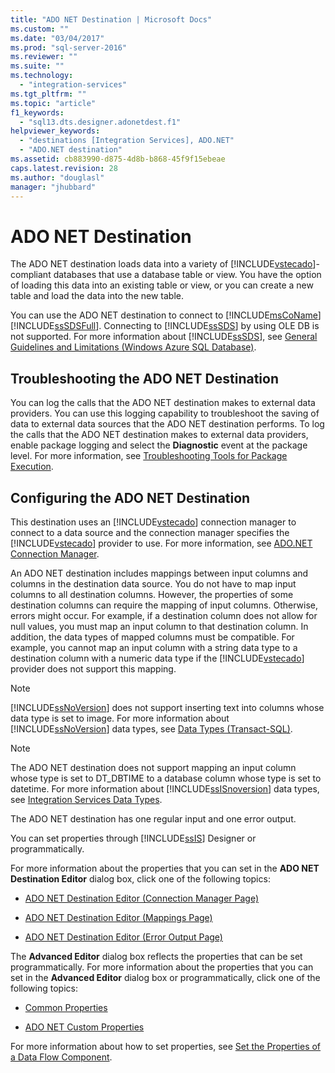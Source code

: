 ```yaml
---
title: "ADO NET Destination | Microsoft Docs"
ms.custom: ""
ms.date: "03/04/2017"
ms.prod: "sql-server-2016"
ms.reviewer: ""
ms.suite: ""
ms.technology: 
  - "integration-services"
ms.tgt_pltfrm: ""
ms.topic: "article"
f1_keywords: 
  - "sql13.dts.designer.adonetdest.f1"
helpviewer_keywords: 
  - "destinations [Integration Services], ADO.NET"
  - "ADO.NET destination"
ms.assetid: cb883990-d875-4d8b-b868-45f9f15ebeae
caps.latest.revision: 28
ms.author: "douglasl"
manager: "jhubbard"
---
```

# ADO NET Destination
  The ADO NET destination loads data into a variety of [!INCLUDE[vstecado](../../analysis-services/data-mining/includes/vstecado-md.md)]-compliant databases that use a database table or view. You have the option of loading this data into an existing table or view, or you can create a new table and load the data into the new table.  
  
 You can use the ADO NET destination to connect to [!INCLUDE[msCoName](../../advanced-analytics/r-services/tutorials/includes/msconame-md.md)] [!INCLUDE[ssSDSFull](../../analysis-services/multidimensional-models/includes/sssdsfull-md.md)]. Connecting to [!INCLUDE[ssSDS](../../analysis-services/multidimensional-models/includes/sssds-md.md)] by using OLE DB is not supported. For more information about [!INCLUDE[ssSDS](../../analysis-services/multidimensional-models/includes/sssds-md.md)], see [General Guidelines and Limitations (Windows Azure SQL Database)](http://go.microsoft.com/fwlink/?LinkId=248228).  
  
## Troubleshooting the ADO NET Destination  
 You can log the calls that the ADO NET destination makes to external data providers. You can use this logging capability to troubleshoot the saving of data to external data sources that the ADO NET destination performs. To log the calls that the ADO NET destination makes to external data providers, enable package logging and select the **Diagnostic** event at the package level. For more information, see [Troubleshooting Tools for Package Execution](../../integration-services/troubleshooting/troubleshooting-tools-for-package-execution.md).  
  
## Configuring the ADO NET Destination  
 This destination uses an [!INCLUDE[vstecado](../../analysis-services/data-mining/includes/vstecado-md.md)] connection manager to connect to a data source and the connection manager specifies the [!INCLUDE[vstecado](../../analysis-services/data-mining/includes/vstecado-md.md)] provider to use. For more information, see [ADO.NET Connection Manager](../../integration-services/connection-manager/ado.net-connection-manager.md).  
  
 An ADO NET destination includes mappings between input columns and columns in the destination data source. You do not have to map input columns to all destination columns. However, the properties of some destination columns can require the mapping of input columns. Otherwise, errors might occur. For example, if a destination column does not allow for null values, you must map an input column to that destination column. In addition, the data types of mapped columns must be compatible. For example, you cannot map an input column with a string data type to a destination column with a numeric data type if the [!INCLUDE[vstecado](../../analysis-services/data-mining/includes/vstecado-md.md)] provider does not support this mapping.  
  
> [!NOTE]  
>  [!INCLUDE[ssNoVersion](../../advanced-analytics/r-services/includes/ssnoversion-md.md)] does not support inserting text into columns whose data type is set to image. For more information about [!INCLUDE[ssNoVersion](../../advanced-analytics/r-services/includes/ssnoversion-md.md)] data types, see [Data Types &#40;Transact-SQL&#41;](../../t-sql/data-types/data-types-transact-sql.md).  
  
> [!NOTE]  
>  The ADO NET destination does not support mapping an input column whose type is set to DT_DBTIME to a database column whose type is set to datetime. For more information about [!INCLUDE[ssISnoversion](../../advanced-analytics/r-services/includes/ssisnoversion-md.md)] data types, see [Integration Services Data Types](../../integration-services/data-flow/integration-services-data-types.md).  
  
 The ADO NET destination has one regular input and one error output.  
  
 You can set properties through [!INCLUDE[ssIS](../../analysis-services/instances/includes/ssis-md.md)] Designer or programmatically.  
  
 For more information about the properties that you can set in the **ADO NET Destination Editor** dialog box, click one of the following topics:  
  
-   [ADO NET Destination Editor &#40;Connection Manager Page&#41;](../../integration-services/data-flow/ado-net-destination-editor-connection-manager-page.md)  
  
-   [ADO NET Destination Editor &#40;Mappings Page&#41;](../../integration-services/data-flow/ado-net-destination-editor-mappings-page.md)  
  
-   [ADO NET Destination Editor &#40;Error Output Page&#41;](../../integration-services/data-flow/ado-net-destination-editor-error-output-page.md)  
  
 The **Advanced Editor** dialog box reflects the properties that can be set programmatically. For more information about the properties that you can set in the **Advanced Editor** dialog box or programmatically, click one of the following topics:  
  
-   [Common Properties](../Topic/Common%20Properties.md)  
  
-   [ADO NET Custom Properties](../../integration-services/data-flow/ado-net-custom-properties.md)  
  
 For more information about how to set properties, see [Set the Properties of a Data Flow Component](../../integration-services/data-flow/set-the-properties-of-a-data-flow-component.md).  
  
  